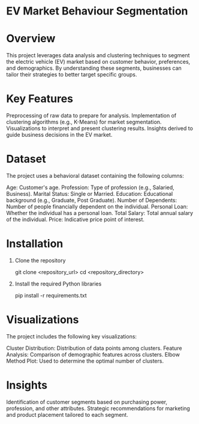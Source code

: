 # EV Market Behaviour Segmentation
# Overview
This project leverages data analysis and clustering techniques to segment the electric vehicle (EV) market based on customer behavior, preferences, and demographics. By understanding these segments, businesses can tailor their strategies to better target specific groups.
# Key Features
Preprocessing of raw data to prepare for analysis.
Implementation of clustering algorithms (e.g., K-Means) for market segmentation.
Visualizations to interpret and present clustering results.
Insights derived to guide business decisions in the EV market.
# Dataset
The project uses a behavioral dataset containing the following columns:

Age: Customer's age.
Profession: Type of profession (e.g., Salaried, Business).
Marital Status: Single or Married.
Education: Educational background (e.g., Graduate, Post Graduate).
Number of Dependents: Number of people financially dependent on the individual.
Personal Loan: Whether the individual has a personal loan.
Total Salary: Total annual salary of the individual.
Price: Indicative price point of interest.

# Installation
1. Clone the repository

   git clone <repository_url>
   cd <repository_directory>
3. Install the required Python libraries
   
   pip install -r requirements.txt

# Visualizations
The project includes the following key visualizations:

Cluster Distribution: Distribution of data points among clusters.
Feature Analysis: Comparison of demographic features across clusters.
Elbow Method Plot: Used to determine the optimal number of clusters.

# Insights
Identification of customer segments based on purchasing power, profession, and other attributes.
Strategic recommendations for marketing and product placement tailored to each segment.
